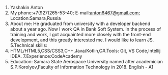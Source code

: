 1. Yashakin Anton
2. My phone:+7(927)265-53-40; E-mail:anton6467@gmail.com; Location:Samara,Russia
3. About me: 
He graduated from university with a developer backend about a year ago. Now I work QA in Bank Soft System. In the process of training and work, I got acquainted more closely with the front-end development, and this greatly interested me. I would like to learn JS.
5.Technical skills:
6. HTML/HTML5,CSS/CSS3,C++,Java/Kotlin,C#.Tools: Git, VS Code,Intellij IDEA.
7.Experience:CodeAcademy
8. Education:  Samara State Aerospace University named after academician S.P.Korolyov,Faculty of Information Technology in 2018.
English - A1